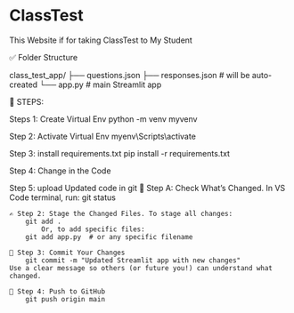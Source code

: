 # ClassTest
This Website if for taking ClassTest to My Student

✅ Folder Structure

class_test_app/
├── questions.json
├── responses.json     # will be auto-created
└── app.py             # main Streamlit app

📝 STEPS:

Steps 1: Create Virtual Env
    python -m venv myvenv

Step 2: Activate Virtual Env
    myenv\Scripts\activate

Step 3: install requirements.txt
    pip install -r requirements.txt

Step 4: Change in the Code

Step 5: upload Updated code in git
    🧾 Step A: Check What’s Changed. In VS Code terminal, run: 
        git status
    
    ✍️ Step 2: Stage the Changed Files. To stage all changes:
        git add .
            Or, to add specific files:
        git add app.py  # or any specific filename

    📝 Step 3: Commit Your Changes
        git commit -m "Updated Streamlit app with new changes"
    Use a clear message so others (or future you!) can understand what changed.

    🚀 Step 4: Push to GitHub
        git push origin main

